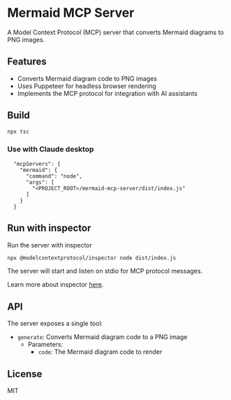 # Mermaid MCP Server

A Model Context Protocol (MCP) server that converts Mermaid diagrams to PNG images.

## Features

- Converts Mermaid diagram code to PNG images
- Uses Puppeteer for headless browser rendering
- Implements the MCP protocol for integration with AI assistants

## Build

```bash
npx tsc
```

### Use with Claude desktop

```
  "mcpServers": {
    "mermaid": {
      "command": "node",
      "args": [
        "<PROJECT_ROOT>/mermaid-mcp-server/dist/index.js"
      ]
    }
  }
```


## Run with inspector

Run the server with inspector

```bash
npx @modelcontextprotocol/inspector node dist/index.js
```

The server will start and listen on stdio for MCP protocol messages.

Learn more about inspector [here](https://modelcontextprotocol.io/docs/tools/inspector).

## API

The server exposes a single tool:

- `generate`: Converts Mermaid diagram code to a PNG image
  - Parameters:
    - `code`: The Mermaid diagram code to render

## License

MIT